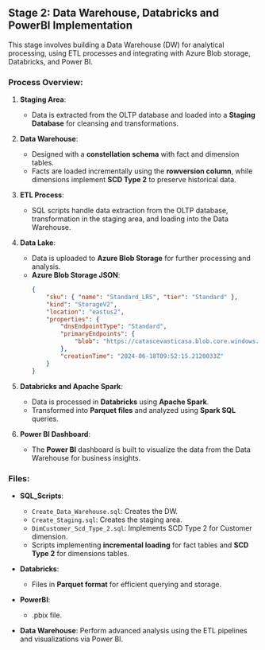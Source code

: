## Stage 2: Data Warehouse, Databricks and PowerBI Implementation

This stage involves building a Data Warehouse (DW) for analytical processing, using ETL processes and integrating with Azure Blob storage, Databricks, and Power BI.

### Process Overview:
1. **Staging Area**:
   - Data is extracted from the OLTP database and loaded into a **Staging Database** for cleansing and transformations.
   
2. **Data Warehouse**:
   - Designed with a **constellation schema** with fact and dimension tables.
   - Facts are loaded incrementally using the **rowversion column**, while dimensions implement **SCD Type 2** to preserve historical data.
   
3. **ETL Process**:
   - SQL scripts handle data extraction from the OLTP database, transformation in the staging area, and loading into the Data Warehouse.

4. **Data Lake**:
   - Data is uploaded to **Azure Blob Storage** for further processing and analysis.
   - **Azure Blob Storage JSON**:
     ```json
     {
         "sku": { "name": "Standard_LRS", "tier": "Standard" },
         "kind": "StorageV2",
         "location": "eastus2",
         "properties": {
             "dnsEndpointType": "Standard",
             "primaryEndpoints": {
                 "blob": "https://catascevasticasa.blob.core.windows.net/"
             },
             "creationTime": "2024-06-18T09:52:15.2120033Z"
         }
     }
     ```

5. **Databricks and Apache Spark**:
   - Data is processed in **Databricks** using **Apache Spark**.
   - Transformed into **Parquet files** and analyzed using **Spark SQL** queries.

6. **Power BI Dashboard**:
   - The **Power BI** dashboard is built to visualize the data from the Data Warehouse for business insights.

### Files:
- **SQL_Scripts**:
  - `Create_Data_Warehouse.sql`: Creates the DW.
  - `Create_Staging.sql`: Creates the staging area.
  - `DimCustomer_Scd_Type_2.sql`: Implements SCD Type 2 for Customer dimension.
  - Scripts implementing **incremental loading** for fact tables and **SCD Type 2** for dimensions tables.
  
- **Databricks**:
  - Files in **Parquet format** for efficient querying and storage.
  
- **PowerBI**:
  - .pbix file.
 

- **Data Warehouse**: Perform advanced analysis using the ETL pipelines and visualizations via Power BI.

